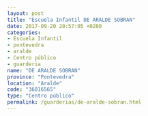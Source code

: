 ```yaml
---
layout: post
title: "Escuela Infantil DE ARALDE SOBRAN"
date: 2017-09-20 20:57:05 +0200
categories:
- Escuela Infantil
- pontevedra
- aralde
- Centro público
- guarderia
name: "DE ARALDE SOBRAN"
province: "Pontevedra"
location: "Aralde"
code: "36016565"
type: "Centro público"
permalink: /guarderias/de-aralde-sobran.html
---
```

